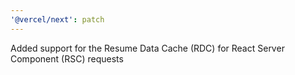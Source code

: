 ```yaml
---
'@vercel/next': patch
---
```


Added support for the Resume Data Cache (RDC) for React Server Component (RSC) requests
